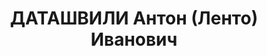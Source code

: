 ---
title: ДАТАШВИЛИ Антон (Ленто) Иванович
description: 'Род. в 1900, Цхинвальский (Сталинирский) район, с. Тамарашени, Юго-Осетия,
  грузин. Род занятий: до ареста председатель колхоза сел. Тамарашени.

  Осужден Тройкой при НКВД ГССР 02.12.1937. Мера наказания: расстрел с конфискацией
  личного имущества'
---